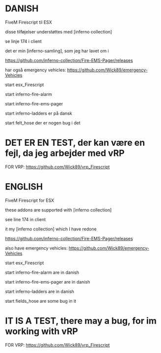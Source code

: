 # DANISH

FiveM Firescript til ESX

disse tilføjelser understøttes med [inferno collection]

se linje 174 i client

det er min [inferno-samling], som jeg har lavet om i

https://github.com/inferno-collection/Fire-EMS-Pager/releases

har også emergency vehicles: https://github.com/Wick89/emergency-Vehicles


start esx_Firescript 

start inferno-fire-alarm

start inferno-fire-ems-pager

start inferno-ladders er på dansk

start felt_hose der er nogen bug i det

# DET ER EN TEST, der kan være en fejl, da jeg arbejder med vRP


FOR VRP: https://github.com/Wick89/vrp_Firescript

# ENGLISH

FiveM Firescript for ESX

these addons are supported with [inferno collection]

see line 174 in client

it my [inferno collection] which I have redone

https://github.com/inferno-collection/Fire-EMS-Pager/releases

also have emergency vehicles: https://github.com/Wick89/emergency-Vehicles


start esx_Firescript

start inferno-fire-alarm are in danish

start inferno-fire-ems-pager  are in danish

start inferno-ladders are in danish

start fields_hose are some bug in it

# IT IS A TEST, there may a bug, for im working with vRP


FOR VRP: https://github.com/Wick89/vrp_Firescript

